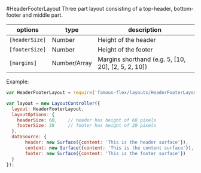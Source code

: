 <a name="module_HeaderFooterLayout"></a>
#HeaderFooterLayout
Three part layout consisting of a top-header, bottom-footer and middle part.

|options|type|description|
|---|---|---|
|`[headerSize]`|Number|Height of the header|
|`[footerSize]`|Number|Height of the footer|
|`[margins]`|Number/Array|Margins shorthand (e.g. 5, [10, 20], [2, 5, 2, 10])|

Example:

```javascript
var HeaderFooterLayout = require('famous-flex/layouts/HeaderFooterLayout');

var layout = new LayoutController({
  layout: HeaderFooterLayout,
  layoutOptions: {
    headerSize: 60,    // header has height of 60 pixels
    footerSize: 20     // footer has height of 20 pixels
  },
  dataSource: {
	   header: new Surface({content: 'This is the header surface'}),
	   content: new Surface({content: 'This is the content surface'}),
	   footer: new Surface({content: 'This is the footer surface'})
  }
});
```

